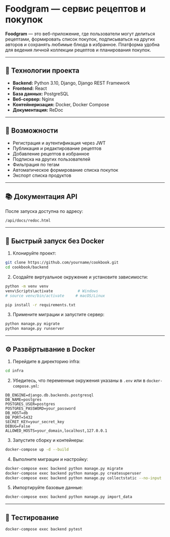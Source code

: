 # Foodgram — сервис рецептов и покупок

**Foodgram** — это веб-приложение, где пользователи могут делиться рецептами, формировать список покупок, подписываться на других авторов и сохранять любимые блюда в избранное. Платформа удобна для ведения личной коллекции рецептов и планирования покупок.

---

## 🔧 Технологии проекта

- **Backend:** Python 3.10, Django, Django REST Framework  
- **Frontend:** React  
- **База данных:** PostgreSQL  
- **Веб-сервер:** Nginx  
- **Контейнеризация:** Docker, Docker Compose  
- **Документация:** ReDoc

---

## 📌 Возможности

- Регистрация и аутентификация через JWT
- Публикация и редактирование рецептов
- Добавление рецептов в избранное
- Подписка на других пользователей
- Фильтрация по тегам
- Автоматическое формирование списка покупок
- Экспорт списка продуктов

---

## 📚 Документация API

После запуска доступна по адресу:

```
/api/docs/redoc.html
```

---

## 🚀 Быстрый запуск без Docker

1. Клонируйте проект:

```bash
git clone https://github.com/yourname/cookbook.git
cd cookbook/backend
```

2. Создайте виртуальное окружение и установите зависимости:

```bash
python -m venv venv
venv\Scripts\activate           # Windows
# source venv/bin/activate     # macOS/Linux

pip install -r requirements.txt
```

3. Примените миграции и запустите сервер:

```bash
python manage.py migrate
python manage.py runserver
```

---

## ⚙️ Развёртывание в Docker

1. Перейдите в директорию infra:

```bash
cd infra
```

2. Убедитесь, что переменные окружения указаны в `.env` или в `docker-compose.yml`:

```env
DB_ENGINE=django.db.backends.postgresql
DB_NAME=postgres
POSTGRES_USER=postgres
POSTGRES_PASSWORD=your_password
DB_HOST=db
DB_PORT=5432
SECRET_KEY=your_secret_key
DEBUG=False
ALLOWED_HOSTS=your_domain,localhost,127.0.0.1
```

3. Запустите сборку и контейнеры:

```bash
docker-compose up -d --build
```

4. Выполните миграции и настройку:

```bash
docker-compose exec backend python manage.py migrate
docker-compose exec backend python manage.py createsuperuser
docker-compose exec backend python manage.py collectstatic --no-input
```

5. Импортируйте базовые данные:

```bash
docker-compose exec backend python manage.py import_data
```

---

## 🧪 Тестирование

```bash
docker-compose exec backend pytest
```


